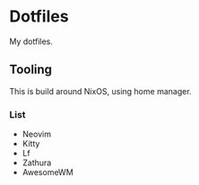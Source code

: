 # Dotfiles

My dotfiles.

## Tooling

This is build around NixOS, using home manager.

### List

- Neovim
- Kitty
- Lf
- Zathura
- AwesomeWM

